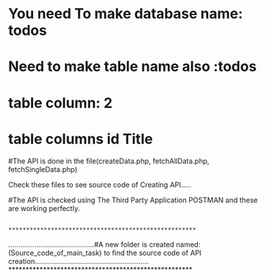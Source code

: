 # You need To make database name: todos
# Need to make table name also :todos
# table column: 2
# table columns   id    Title

#The API is done in the file(createData.php, fetchAllData.php, fetchSingleData.php)

Check these files to see source code of Creating API.....

#The API is checked using The Third Party Application POSTMAN and these are working perfectly.
                                             
						*****************************************************
...........................................#A new folder is created named:(Source_code_of_main_task) to find the source code of API creation.........................................................
						*****************************************************
